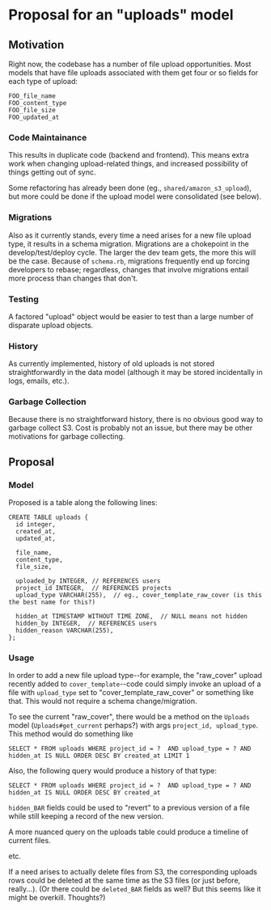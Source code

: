 # Proposal for an "uploads" model

## Motivation

Right now, the codebase has a number of file upload opportunities. Most models that have file uploads associated with them get four or so fields for each type of upload:

    FOO_file_name
    FOO_content_type
    FOO_file_size
    FOO_updated_at

### Code Maintainance

This results in duplicate code (backend and frontend). This means extra work when changing upload-related things, and increased possibility of things getting out of sync.

Some refactoring has already been done (eg., `shared/amazon_s3_upload`), but more could be done if the upload model were consolidated (see below).

### Migrations

Also as it currently stands, every time a need arises for a new file upload type, it results in a schema migration. Migrations are a chokepoint in the develop/test/deploy cycle. The larger the dev team gets, the more this will be the case. Because of `schema.rb`, migrations frequently end up forcing developers to rebase; regardless, changes that involve migrations entail more process than changes that don't.

### Testing

A factored "upload" object would be easier to test than a large number of disparate upload objects.

### History

As currently implemented, history of old uploads is not stored straightforwardly in the data model (although it may be stored incidentally in logs, emails, etc.).

### Garbage Collection

Because there is no straightforward history, there is no obvious good way to garbage collect S3. Cost is probably not an issue, but there may be other motivations for garbage collecting.

## Proposal


### Model

Proposed is a table along the following lines:

    CREATE TABLE uploads {
      id integer,
      created_at,
      updated_at,

      file_name,
      content_type,
      file_size,

      uploaded_by INTEGER, // REFERENCES users
      project_id INTEGER,  // REFERENCES projects
      upload_type VARCHAR(255),  // eg., cover_template_raw_cover (is this the best name for this?)

      hidden_at TIMESTAMP WITHOUT TIME ZONE,  // NULL means not hidden
      hidden_by INTEGER,  // REFERENCES users
      hidden_reason VARCHAR(255),
    };

### Usage

In order to add a new file upload type--for example, the "raw\_cover" upload recently added to `cover_template`--code could simply invoke an upload of a file with `upload_type` set to "cover\_template\_raw\_cover" or something like that. This would not require a schema change/migration.

To see the current "raw\_cover", there would be a method on the `Uploads` model (`Uploads#get_current` perhaps?) with args `project_id, upload_type`. This method would do something like

```
SELECT * FROM uploads WHERE project_id = ?  AND upload_type = ? AND hidden_at IS NULL ORDER DESC BY created_at LIMIT 1
```

Also, the following query would produce a history of that type:

```
SELECT * FROM uploads WHERE project_id = ?  AND upload_type = ? AND hidden_at IS NULL ORDER DESC BY created_at
```

`hidden_BAR` fields could be used to "revert" to a previous version of a file while still keeping a record of the new version.

A more nuanced query on the uploads table could produce a timeline of current files.

etc.

If a need arises to actually delete files from S3, the corresponding uploads rows could be deleted at the same time as the S3 files (or just before, really...). (Or there could be `deleted_BAR` fields as well? But this seems like it might be overkill. Thoughts?)

